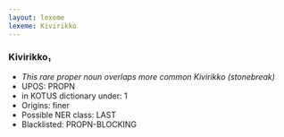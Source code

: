 ```yaml
---
layout: lexeme
lexeme: Kivirikko
---
```


###  Kivirikko₁

* _This rare proper noun overlaps more common *Kivirikko* (stonebreak)_
* UPOS:  PROPN
* in KOTUS dictionary under:  1
* Origins: finer 
* Possible NER class:  LAST
* Blacklisted:  PROPN-BLOCKING

